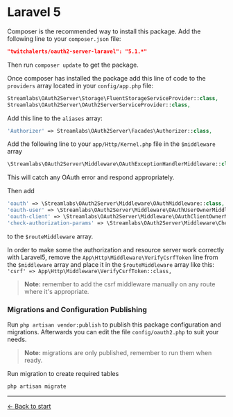 # Laravel 5

Composer is the recommended way to install this package. Add the following line to your `composer.json` file:

```json
"twitchalerts/oauth2-server-laravel": "5.1.*"
```

Then run `composer update` to get the package.

Once composer has installed the package add this line of code to the `providers` array located in your `config/app.php` file:
```php
Streamlabs\OAuth2Server\Storage\FluentStorageServiceProvider::class,
Streamlabs\OAuth2Server\OAuth2ServerServiceProvider::class,
```

Add this line to the `aliases` array:
```php
'Authorizer' => Streamlabs\OAuth2Server\Facades\Authorizer::class,
```

Add the following line to your `app/Http/Kernel.php` file in the `$middleware` array
```php
\Streamlabs\OAuth2Server\Middleware\OAuthExceptionHandlerMiddleware::class,
```
This will catch any OAuth error and respond appropriately.

Then add
```php
'oauth' => \Streamlabs\OAuth2Server\Middleware\OAuthMiddleware::class,
'oauth-user' => \Streamlabs\OAuth2Server\Middleware\OAuthUserOwnerMiddleware::class,
'oauth-client' => \Streamlabs\OAuth2Server\Middleware\OAuthClientOwnerMiddleware::class,
'check-authorization-params' => \Streamlabs\OAuth2Server\Middleware\CheckAuthCodeRequestMiddleware::class,
```
to the `$routeMiddleware` array.

In order to make some the authorization and resource server work correctly with Laravel5, remove the `App\Http\Middleware\VerifyCsrfToken` line from the `$middleware` array and place it in the `$routeMiddleware` array like this: `'csrf' => App\Http\Middleware\VerifyCsrfToken::class,`

> **Note:** remember to add the csrf middleware manually on any route where it's appropriate.

### Migrations and Configuration Publishing
Run `php artisan vendor:publish` to publish this package configuration and migrations. Afterwards you can edit the file `config/oauth2.php` to suit your needs.

> **Note:** migrations are only published, remember to run them when ready.

Run migration to create required tables

```bash
php artisan migrate
```

---

[&larr; Back to start](../README.md)
